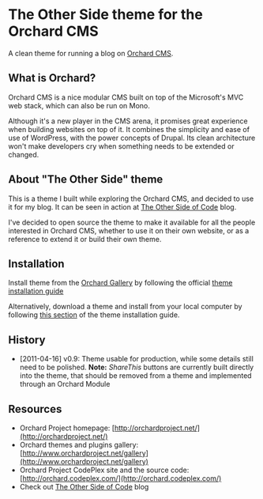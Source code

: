 ﻿The Other Side theme for the Orchard CMS
========================================

A clean theme for running a blog on [Orchard CMS](http://orchardproject.net/).

## What is Orchard?

Orchard CMS is a nice modular CMS built on top of the Microsoft's MVC web stack, which can also be run on Mono. 

Although it's a new player in the CMS arena, it promises great experience when building websites on top of it. It combines the simplicity and ease of use of WordPress, with the power concepts of Drupal. Its clean architecture won't make developers cry when something needs to be extended or changed.

## About "The Other Side" theme

This is a theme I built while exploring the Orchard CMS, and decided to use it for my blog. It can be seen in action at [The Other Side of Code](http://www.theothersideofcode.com/) blog.

I've decided to open source the theme to make it available for all the people interested in Orchard CMS, whether to use it on their own website, or as a reference to extend it or build their own theme.

## Installation

Install theme from the [Orchard Gallery](http://www.orchardproject.net/gallery/List/Themes/Orchard.Theme.TheOtherSide/0.9.0) by following the official [theme installation guide](http://orchardproject.net/docs/Installing-themes.ashx#Installing_a_Theme_from_the_Gallery_0)

Alternatively, download a theme and install from your local computer by following [this section](http://www.orchardproject.net/docs/Installing-themes.ashx#Installing_a_Theme_from_your_Local_Computer_1) of the theme installation guide.

## History

* [2011-04-16] v0.9: Theme usable for production, while some details still need to be polished. **Note:** _ShareThis_ buttons are currently built directly into the theme, that should be removed from a theme and implemented through an Orchard Module

## Resources
* Orchard Project homepage: [http://orchardproject.net/](http://orchardproject.net/)
* Orchard themes and plugins gallery: [http://www.orchardproject.net/gallery](http://www.orchardproject.net/gallery)
* Orchard Project CodePlex site and the source code: [http://orchard.codeplex.com/](http://orchard.codeplex.com/)
* Check out [The Other Side of Code](http://theothersideofcode.net/) blog

